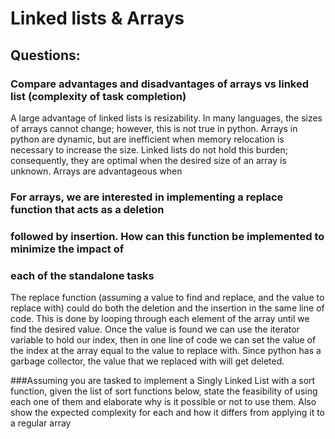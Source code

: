 # Linked lists & Arrays

## Questions:

### Compare advantages and disadvantages of arrays vs linked list (complexity of task completion)

A large advantage of linked lists is resizability. In many languages, the sizes of arrays cannot change;
however, this is not true in python. Arrays in python are dynamic, but are inefficient when memory relocation
is necessary to increase the size. Linked lists do not hold this burden; consequently, they are optimal when
the desired size of an array is unknown. 
Arrays are advantageous when

### For arrays, we are interested in implementing a replace function that acts as a deletion
### followed by insertion. How can this function be implemented to minimize the impact of
### each of the standalone tasks

The replace function (assuming a value to find and replace, and the value to replace with) could do both the deletion and the insertion in the same line of code. This is done by looping through each element of the array until we find the desired value. Once the value is found we can use the iterator variable to hold our index, then in one line of code we can set the value of the index at the array equal to the value to replace with. Since python has a garbage collector, the value that we replaced with will get deleted.

###Assuming you are tasked to implement a Singly Linked List with a sort function, given
the list of sort functions below, state the feasibility of using each one of them and
elaborate why is it possible or not to use them. Also show the expected complexity for
each and how it differs from applying it to a regular array



